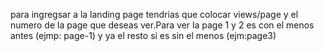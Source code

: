 para ingregsar a la landing page tendrias que colocar views/page y el numero de la page que deseas ver.Para ver la page 1 y 2 es con el menos antes (ejmp: page-1) y ya el resto si es sin el menos (ejm:page3)
